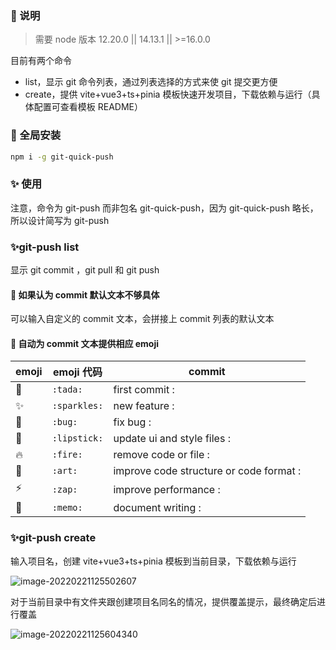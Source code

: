 ### 📝 说明

> 需要 node 版本 12.20.0 || 14.13.1 || >=16.0.0

目前有两个命令

- list，显示 git 命令列表，通过列表选择的方式来使 git 提交更方便
- create，提供 vite+vue3+ts+pinia 模板快速开发项目，下载依赖与运行（具体配置可查看模板 README）

### 🎉 全局安装

```bash
npm i -g git-quick-push
```

### ✨ 使用

注意，命令为 git-push 而非包名 git-quick-push，因为 git-quick-push 略长，所以设计简写为 git-push

### ✨git-push list

显示 git commit ，git pull 和 git push

#### 🚀 如果认为 commit 默认文本不够具体

可以输入自定义的 commit 文本，会拼接上 commit 列表的默认文本

#### 🚀 自动为 commit 文本提供相应 emoji

| emoji | emoji 代码   | commit                                  |
| ----- | ------------ | --------------------------------------- |
| 🎉    | `:tada:`     | first commit :                          |
| ✨    | `:sparkles:` | new feature :                           |
| 🐛    | `:bug:`      | fix bug :                               |
| 💄    | `:lipstick:` | update ui and style files :             |
| 🔥    | `:fire:`     | remove code or file :                   |
| 🎨    | `:art:`      | improve code structure or code format : |
| ⚡    | `:zap:`      | improve performance :                   |
| 📝    | `:memo:`     | document writing :                      |

### ✨git-push create

输入项目名，创建 vite+vue3+ts+pinia 模板到当前目录，下载依赖与运行

![image-20220221125502607](https://gitee.com/zqylzcwcxy/picture-bed/raw/master/img/image-20220221125502607.png)

对于当前目录中有文件夹跟创建项目名同名的情况，提供覆盖提示，最终确定后进行覆盖

![image-20220221125604340](https://gitee.com/zqylzcwcxy/picture-bed/raw/master/img/image-20220221125604340.png)
